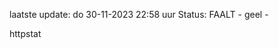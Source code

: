 laatste update: 
do 30-11-2023 22:58   uur 
Status: FAALT - geel - 
<div class="service Y">httpstat</div>